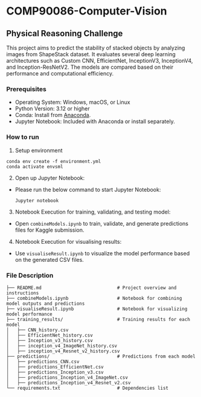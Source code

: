 # COMP90086-Computer-Vision
## Physical Reasoning Challenge
This project aims to predict the stability of stacked objects by analyzing images from ShapeStack dataset. It evaluates several deep learning architectures such as Custom CNN, EfficientNet, InceptionV3, InceptionV4, and Inception-ResNetV2. The models are compared based on their performance and computational efficiency.

### Prerequisites

- Operating System: Windows, macOS, or Linux
- Python Version: 3.12 or higher
- Conda: Install from [Anaconda](https://www.anaconda.com/).
- Jupyter Notebook: Included with Anaconda or install separately.


### How to run
1. Setup environment
  ```
  conda env create -f environment.yml
  conda activate envsml
  ```
2. Open up Jupyter Notebook:
  * Please run the below command to start Jupyter Notebook:
    ```
    Jupyter notebook
    ```
3. Notebook Execution for training, validating, and testing model:
   
  * Open ```combineModels.ipynb``` to train, validate, and generate predictions files for Kaggle submission.
    
4. Notebook Execution for visualising results:
   
  * Use ```visualiseResult.ipynb``` to visualize the model performance based on the generated CSV files.

### File Description

```
├── README.md                            # Project overview and instructions
├── combineModels.ipynb                  # Notebook for combining model outputs and predictions
├── visualiseResult.ipynb                # Notebook for visualizing model performance
├── training_results/                    # Training results for each model
│   ├── CNN_history.csv                  
│   ├── EfficientNet_history.csv         
│   ├── Inception_v3_history.csv         
│   ├── inception_v4_ImageNet_history.csv
│   ├── inception_v4_Resnet_v2_history.csv
├── predictions/                         # Predictions from each model
│   ├── predictions_CNN.csv              
│   ├── predictions_EfficientNet.csv     
│   ├── predictions_Inception_v3.csv     
│   ├── predictions_Inception_v4_ImageNet.csv
│   ├── predictions_Inception_v4_Resnet_v2.csv
└── requirements.txt                     # Dependencies list


```
    
  

